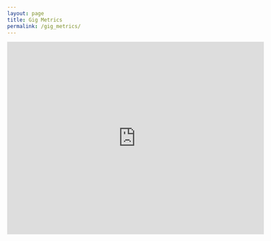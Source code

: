 ```yaml
---
layout: page
title: Gig Metrics
permalink: /gig_metrics/
---
```


<iframe width="600" height="450" src="https://datastudio.google.com/embed/reporting/f6c47abc-8840-40a8-8398-aa469cd4bb6d/page/pURUC" frameborder="0" style="border:0" allowfullscreen></iframe><footer></footer>

